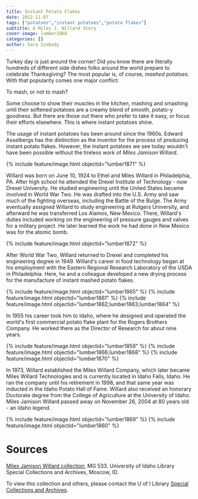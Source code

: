 ```yaml
---
title: Instant Potato Flakes
date: 2022-11-07
tags: ["potatoes","instant potatoes","potato flakes"]
subtitle: A Miles J. Willard Story
cover-image: lumber1868
categories: []
author: Sara Szobody
---
```


Turkey day is just around the corner! Did you know there are literally hundreds of different side dishes folks around the world prepare to celebrate Thanksgiving? The most popular is, of course, *mashed potatoes*. With that popularity comes one major conflict: 

To mash, or not to mash?

Some choose to show their muscles in the kitchen, mashing and smashing until their softened potatoes are a creamy blend of smooth, potato-y goodness. But there are those out there who prefer to take it easy, or focus their efforts elsewhere. This is where instant potatoes shine.

The usage of instant potatoes has been around since the 1960s. Edward Asselbergs has the distinction as the inventor for the process of producing instant potato flakes. However, the instant potatoes we see today wouldn't have been possible without the tireless work of *Miles Jamison Willard*.

{% include feature/image.html objectid="lumber1871" %}

Willard was born on June 10, 1924 to Ethel and Miles Willard in Philadelphia, PA. After high school he attended the Drexel Institute of Technology - now Drexel University. He studied  engineering until the United States became involved in World War Two. He was drafted into the U.S. Army and saw much of the fighting overseas, including the Battle of the Bulge. The Army eventually assigned Willard to study engineering at Rutgers University, and afterward he was transferred Los Alamos, New Mexico. There, Willard's duties included working on the engineering of pressure gauges and valves for a military project. He later learned the work he had done in New Mexico was for the atomic bomb.

{% include feature/image.html objectid="lumber1872" %}

After World War Two, Willard returned to Drexel and completed his engineering degree in 1949. Willard's career in food technology began at his employment with the Eastern Regional Research Laboratory of the USDA in Philadelphia. Here, he and a colleague developed a new drying process for the manufacture of instant mashed potato flakes. 

{% include feature/image.html objectid="lumber1865" %}
{% include feature/image.html objectid="lumber1861" %}
{% include feature/image.html objectid="lumber1862;lumber1863;lumber1864" %}

In 1955 his career took him to Idaho, where he designed and operated the world's first commercial potato flake plant for the Rogers Brothers Company. He worked there as the Director of Research for about nine years.

{% include feature/image.html objectid="lumber1858" %}
{% include feature/image.html objectid="lumber1866;lumber1868" %}
{% include feature/image.html objectid="lumber1870" %}

In 1973, Willard established the Miles Willard Company, which later became Miles Willard Technologies and is currently located in Idaho Falls, Idaho. He ran the company until his retirement in 1998, and that same year was inducted in the Idaho Potato Hall of Fame. Willard also received an honorary Doctorate degree from the College of Agriculture at the University of Idaho. Miles Jamison Willard passed away on November 26, 2004 at 80 years old - an Idaho legend. 

{% include feature/image.html objectid="lumber1869" %}
{% include feature/image.html objectid="lumber1860" %}

# Sources

[Miles Jamison Willard collection](https://archiveswest.orbiscascade.org/ark:80444/xv911766), MG 533. University of Idaho Library Special Collections and Archives, Moscow, ID.

To view this collection and others, please contact the U of I Library [Special Collections and Archives](https://www.lib.uidaho.edu/special-collections/). 

